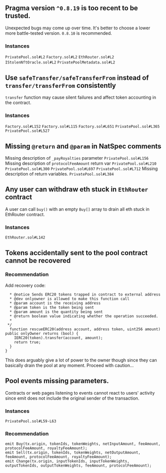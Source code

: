 ## Pragma version `^0.8.19` is too recent to be trusted.

Unexpected bugs may come up over time. It's better to choose a lower more battle-tested version. `0.8.10` is recommended.
### Instances
`PrivatePool.sol#L2` `Factory.sol#L2` `EthRouter.sol#L2` `IStolenNftOracle.sol#L2` `PrivatePoolMetadata.sol#L2`

## Use `safeTransfer/safeTransferFrom` instead of `transfer/transferFrom` consistently
`transfer` function may cause silent failures and affect token accounting in the contract.
### Instances
`Factory.sol#L152` `Factory.sol#L115` `Factory.sol#L651` `PrivatePool.sol#L365` `PrivatePool.sol#L527`

## Missing `@return` and `@param` in NatSpec comments
Missing description of `_payRoyalties` parameter
`PrivatePool.sol#L156`
Missing description of `protocolFeeAmount` return var
`PrivatePool.sol#L210` `PrivatePool.sol#L300` `PrivatePool.sol#L697` `PrivatePool.sol#L712`
Missing description of return variables. 
`PrivatePool.sol#L384`

## Any user can withdraw eth stuck in `EthRouter` contract
A user can call `buy()` with an empty `Buy[]` array to drain all eth stuck in EthRouter contract.
### Instances
`EthRouter.sol#L142`

## Tokens accidentally sent to the pool contract cannot be recovered

### Recommendation
Add recovery code: 
``` /**
  * @notice Sends ERC20 tokens trapped in contract to external address
  * @dev onlyowner is allowed to make this function call
  * @param account is the receiving address
  * @param token is the token being sent
  * @param amount is the quantity being sent
  * @return boolean value indicating whether the operation succeeded.
  *
 */
  function rescueERC20(address account, address token, uint256 amount) public onlyOwner returns (bool) {
    IERC20(token).transfer(account, amount);
    return true;
  }
} 
```
This does arguably give a lot of power to the owner though since they can basically drain the pool at any moment. Proceed with caution...
## Pool events missing parameters.

Contracts or web pages listening to events cannot react to users' activity since emit does not include the original sender of the transaction.

### Instances
`PrivatePool.sol#L59-L63`

### Recommendation
```
emit Buy(tx.origin, tokenIds, tokenWeights, netInputAmount, feeAmount, protocolFeeAmount, royaltyFeeAmount);
emit Sell(tx.origin, tokenIds, tokenWeights, netOutputAmount, feeAmount, protocolFeeAmount, royaltyFeeAmount);
emit Change(tx.origin, inputTokenIds, inputTokenWeights, outputTokenIds, outputTokenWeights, feeAmount, protocolFeeAmount);
```
